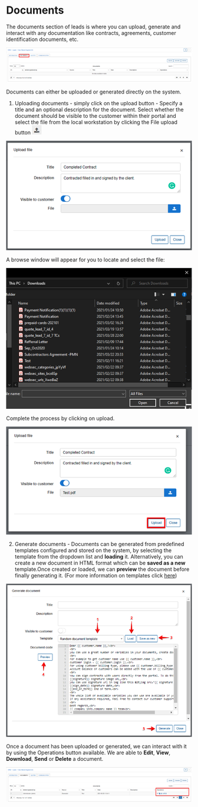 Documents
=====
The documents section of leads is where you can upload, generate and interact with any documentation like contracts, agreements, customer identification documents, etc.

![Documents](documents.png)

Documents can either be uploaded or generated directly on the system.

1. Uploading documents - simply click on the upload button - Specify a title and an optional description for the document. Select whether the document should be visible to the customer within their portal and select the file from the local workstation by clicking the File upload button ![Upload Icon](Upload.jpg)

![Upload Document](Upload_document.png)

A browse window will appear for you to locate and select the file:

![Upload Document](Upload_document1.png)

Complete the process by clicking on upload.

![Upload Document](Upload_document2.png)

2. Generate documents - Documents can be generated from predefined templates configured and stored on the system, by selecting the template from the dropdown list and **loading** it. Alternatively, you can create a new document in HTML format which can be **saved as a new** template.Once created or loaded, we can **preview** the document before finally generating it. (For more information on templates click [here](configuration/system/templates/templates.md))

![Generate Document](documents_generate.png)

Once a document has been uploaded or generated, we can interact with it by using the Operations button available. We are able to **Edit**, **View**, **Download**, **Send** or **Delete** a document.

![Document Operations](document_operations.png)
